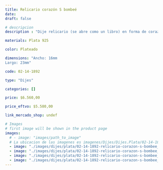 ```yaml
---
title: Relicario corazón S bombeé
date: 
draft: false

# descripcion
description : "Dije relicario (se abre como un libro) en forma de corazón y terminación brillante. En plata 925. Hermoso regalo para mamás, parejas, novias y abuelas. Se puede poner en su interior pequeñas fotos u objetos (no incluído)."

materials: Plata 925

color: Plateado

dimensions: "Ancho: 16mm 
Largo: 23mm"

code: 02-14-1892

type: "Dijes"

categories: []

price: $6.560,00

price_eftvo: $5.580,00

link_mercado_shop: undef

# Images
# first image will be shown in the product page
images:
  # - image: "images/path_to_image"
  # La ubicacion de las imagenes es imagenes/Dijes/Dijes.Plata/02-14-1892-relicario-corazon-s-bombee
  - image: "./images/dijes/plata/02-14-1892-relicario-corazon-s-bombee_a.jpg"
  - image: "./images/dijes/plata/02-14-1892-relicario-corazon-s-bombee_b.jpg"
  - image: "./images/dijes/plata/02-14-1892-relicario-corazon-s-bombee_c.jpg"
  - image: "./images/dijes/plata/02-14-1892-relicario-corazon-s-bombee_d.jpg"
---
```

